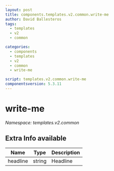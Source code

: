 ```yaml
---
layout: post
title: components.templates.v2.common.write-me
author: David Ballesteros
tags:
  - templates
  - v2
  - common

categories:
  - components
  - templates
  - v2
  - common
  - write-me

script: templates.v2.common.write-me
componentsversion: 5.3.11
---
```

# write-me

*Namespace: templates.v2.common*

## Extra Info available

| Name | Type | Description |
| --- | --- | --- |
| headline | string | Headline |